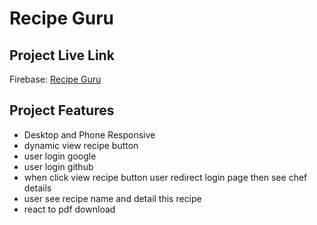 # Recipe Guru 

## Project Live Link 
Firebase: [ Recipe Guru ]( https://recipe-guru-5e668.web.app/)

## Project Features
- Desktop and Phone Responsive
- dynamic view recipe button
- user login google
- user login github
- when click view recipe button user redirect login page then see chef details
- user see recipe name  and detail this recipe
- react to pdf download 




